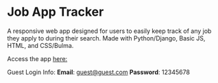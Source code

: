 # Job App Tracker  

A responsive web app designed for users to easily keep track of any job they apply to during their search.
Made with Python/Django, Basic JS, HTML, and CSS/Bulma.  

Access the app [here:](http://18.188.57.204/)  

Guest Login Info:
**Email**: guest@guest.com
**Password**: 12345678